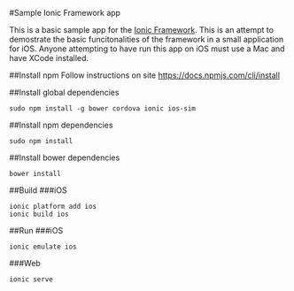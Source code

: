 #Sample Ionic Framework app

This is a basic sample app for the [Ionic Framework](http://ionicframework.com/). This is an attempt to demostrate the basic funcitonalities of the framework in a small application for iOS. Anyone attempting to have run this app on iOS must use a Mac and have XCode installed.

##Install npm
Follow instructions on site
https://docs.npmjs.com/cli/install


##Install global dependencies
```
sudo npm install -g bower cordova ionic ios-sim
```

##Install npm dependencies
```
sudo npm install
```

##Install bower dependencies
```
bower install
```


##Build
###iOS
```
ionic platform add ios
ionic build ios
```

##Run
###iOS
```
ionic emulate ios
```

###Web
```
ionic serve
```